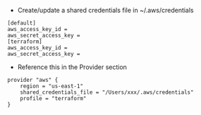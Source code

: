 - Create/update a shared credentials file in ~/.aws/credentials

```
[default]
aws_access_key_id = 
aws_secret_access_key = 
[terraform]
aws_access_key_id = 
aws_secret_access_key =
```

- Reference this in the Provider section

```
provider "aws" {
    region = "us-east-1"
    shared_credentials_file = "/Users/xxx/.aws/credentials"
    profile = "terraform"
}
```